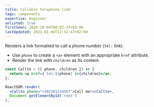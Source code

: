 ```yaml
---
title: Callable telephone link
tags: components
expertise: beginner
unlisted: true
firstSeen: 2020-10-04T00:07:37+03:00
lastUpdated: 2021-01-04T12:32:47+02:00
---
```


Renders a link formatted to call a phone number (`tel:` link).

- Use `phone` to create a `<a>` element with an appropriate `href` attribute.
- Render the link with `children` as its content.

```jsx
const Callto = ({ phone, children }) => {
  return <a href={`tel:${phone}`}>{children}</a>;
};
```

```jsx
ReactDOM.render(
  <Callto phone="+302101234567">Call me!</Callto>,
  document.getElementById('root')
);
```
